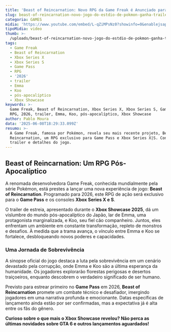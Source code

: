 ```yaml
---
title: 'Beast of Reincarnation: Novo RPG da Game Freak é Anunciado para 2026'
slug: beast-of-reincarnation-novo-jogo-do-estdio-de-pokmon-ganha-trailer-assista
categoria: GAMES
midia: 'https://www.youtube.com/embed/L-qZiMPsNz0?showinfo=0&enablejsapi=1'
tipoMidia: video
thumb: >-
  /uploads/beast-of-reincarnation-novo-jogo-do-estdio-de-pokmon-ganha-trailer-assista-thumb.png
tags:
  - Game Freak
  - Beast of Reincarnation
  - Xbox Series X
  - Xbox Series S
  - Game Pass
  - RPG
  - '2026'
  - trailer
  - Emma
  - Koo
  - pós-apocalíptico
  - Xbox Showcase
keywords: >-
  Game Freak, Beast of Reincarnation, Xbox Series X, Xbox Series S, Game Pass,
  RPG, 2026, trailer, Emma, Koo, pós-apocalíptico, Xbox Showcase
author: Pablo Moura
data: '2025-06-08T18:29:33.099Z'
resumo: >-
  A Game Freak, famosa por Pokémon, revela seu mais recente projeto, Beast of
  Reincarnation, um RPG exclusivo para Game Pass e Xbox Series X|S. Confira o
  trailer e detalhes do jogo.
---
```


## Beast of Reincarnation: Um RPG Pós-Apocalíptico

A renomada desenvolvedora Game Freak, conhecida mundialmente pela série Pokémon, está prestes a lançar uma nova experiência de jogo: **Beast of Reincarnation**. Programado para 2026, este RPG de ação será exclusivo para o **Game Pass** e os consoles **Xbox Series X e S**.

O trailer de estreia, apresentado durante o **Xbox Showcase 2025**, dá um vislumbre do mundo pós-apocalíptico do Japão, lar de Emma, uma protagonista marginalizada, e Koo, seu fiel cão companheiro. Juntos, eles enfrentam um ambiente em constante transformação, repleto de monstros e desafios. À medida que a trama avança, o vínculo entre Emma e Koo se fortalece, desbloqueando novos poderes e capacidades.

### Uma Jornada de Sobrevivência

A sinopse oficial do jogo destaca a luta pela sobrevivência em um cenário devastado pela corrupção, onde Emma e Koo são a última esperança da humanidade. Os jogadores explorarão florestas perigosas e desertos traiçoeiros, enquanto descobrem o verdadeiro significado de ser humano.

Previsto para estrear primeiro no **Game Pass** em 2026, **Beast of Reincarnation** promete um combate técnico e desafiador, imergindo jogadores em uma narrativa profunda e emocionante. Datas específicas de lançamento ainda estão por ser confirmadas, mas a expectativa já é alta entre os fãs do gênero.

**Curioso sobre o que mais o Xbox Showcase revelou? Não perca as últimas novidades sobre GTA 6 e outros lançamentos aguardados!**
